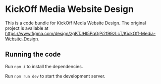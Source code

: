 
  # KickOff Media Website Design

  This is a code bundle for KickOff Media Website Design. The original project is available at https://www.figma.com/design/zgKTJHl5PqGjPi2f99zLcT/KickOff-Media-Website-Design.

  ## Running the code

  Run `npm i` to install the dependencies.

  Run `npm run dev` to start the development server.
  
